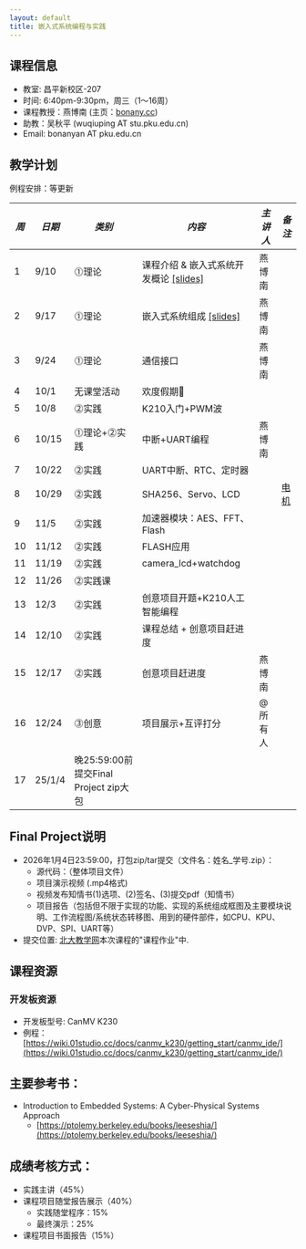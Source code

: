 ```yaml
---
layout: default
title: 嵌入式系统编程与实践
---
```


## 课程信息

- 教室:	昌平新校区-207
- 时间:	6:40pm-9:30pm，周三（1～16周）
- 课程教授：燕博南 (主页：[bonany.cc](https://bonany.cc))
- 助教：吴秋平 (wuqiuping AT stu.pku.edu.cn)
- Email:	bonanyan AT pku.edu.cn  

## 教学计划

例程安排：等更新

| *周* | *日期* | *类别*                                | *内容*                                                               | *主讲人* | *备注*                                                  |
| ---- | ------ | ------------------------------------- | -------------------------------------------------------------------- | -------- | ------------------------------------------------------- |
| 1    | 9/10   | ⓵理论                                | 课程介绍 & 嵌入式系统开发概论 [\[slides\]](/assets/lec/L1_Intro.pdf) | 燕博南   |                                                         |
| 2    | 9/17   | ⓵理论                                | 嵌入式系统组成 [\[slides\]](/assets/lec/L2_CPS.pdf)                  | 燕博南   |                                                         |
| 3    | 9/24   | ⓵理论                                | 通信接口                                                             | 燕博南   |                                                         |
| 4    | 10/1   | 无课堂活动                            | 欢度假期🥳                                                          |          |                                                         |
| 5    | 10/8   | ⓶实践                                | K210入门+PWM波                                                       |          |                                                         |
| 6    | 10/15  | ⓵理论+⓶实践                         | 中断+UART编程                                                        | 燕博南   |                                                         |
| 7    | 10/22  | ⓶实践                                | UART中断、RTC、定时器                                                |          |                                                         |
| 8    | 10/29  | ⓶实践                                | SHA256、Servo、LCD                                                   |          | [电机](http://e.tb.cn/h.gAMOT4p0JBteje8?tk=dmoc3Klvxtl) |
| 9    | 11/5   | ⓶实践                                | 加速器模块：AES、FFT、Flash                                          |          |                                                         |
| 10   | 11/12  | ⓶实践                                | FLASH应用                                                            |          |                                                         |
| 11   | 11/19  | ⓶实践                                | camera_lcd+watchdog                                                  |          |                                                         |
| 12   | 11/26  | ⓶实践课                              |                                                                      |          |                                                         |
| 13   | 12/3   | ⓶实践                                | 创意项目开题+K210人工智能编程                                        |          |                                                         |
| 14   | 12/10  | ⓶实践                                | 课程总结 + 创意项目赶进度                                            |          |                                                         |
| 15   | 12/17  | ⓶实践                                | 创意项目赶进度                                                       | 燕博南   |                                                         |
| 16   | 12/24  | ⓷创意                                | 项目展示+互评打分                                                    | @所有人  |                                                         |
| 17   | 25/1/4 | 晚25:59:00前提交Final Project zip大包 |                                                                      |          |                                                         |

## Final Project说明

- 2026年1月4日23:59:00，打包zip/tar提交（文件名：姓名_学号.zip）：
  - 源代码：（整体项目文件）
  - 项目演示视频 (.mp4格式)
  - 视频发布知情书(1)选项、(2)签名、(3)提交pdf（知情书）
  - 项目报告（包括但不限于实现的功能、实现的系统组成框图及主要模块说明、工作流程图/系统状态转移图、用到的硬件部件，如CPU、KPU、DVP、SPI、UART等）
- 提交位置: [北大教学网](http://course.pku.edu.cn)本次课程的"课程作业"中.

## 课程资源

### 开发板资源  

- 开发板型号: CanMV K230
- 例程：[https://wiki.01studio.cc/docs/canmv_k230/getting_start/canmv_ide/](https://wiki.01studio.cc/docs/canmv_k230/getting_start/canmv_ide/)

## 主要参考书：

- Introduction to Embedded Systems: A Cyber-Physical Systems Approach
  - [https://ptolemy.berkeley.edu/books/leeseshia/](https://ptolemy.berkeley.edu/books/leeseshia/)

## 成绩考核方式：

- 实践主讲（45%）
- 课程项目随堂报告展示（40%）
  - 实践随堂程序：15%
  - 最终演示：25%
- 课程项目书面报告（15%）

